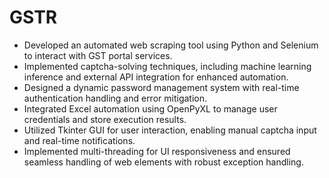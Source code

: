 # GSTR
- Developed an automated web scraping tool using Python and Selenium to interact with GST portal services.
- Implemented captcha-solving techniques, including machine learning inference and external API integration for enhanced automation.
- Designed a dynamic password management system with real-time authentication handling and error mitigation.
- Integrated Excel automation using OpenPyXL to manage user credentials and store execution results.
- Utilized Tkinter GUI for user interaction, enabling manual captcha input and real-time notifications.
- Implemented multi-threading for UI responsiveness and ensured seamless handling of web elements with robust exception handling.
